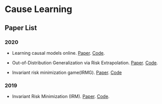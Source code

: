 # Cause Learning 

## Paper List

### 2020

- Learning causal models online. [Paper](https://arxiv.org/abs/2006.07461). [Code](https://github.com/khurramjaved96/online-causal-models).

- Out-of-Distribution Generalization via Risk Extrapolation. [Paper](https://arxiv.org/pdf/2003.00688.pdf). [Code](https://github.com/capybaralet/REx_code_release
).

- Invariant risk minimization game(IRMG). [Paper](https://arxiv.org/abs/2002.04692). [Code](https://github.com/IBM/IRM-games)

### 2019
- Invariant Risk Minimization (IRM). [Paper](https://arxiv.org/abs/1907.02893). [Code](https://github.com/reiinakano/invariant-risk-minimization).
